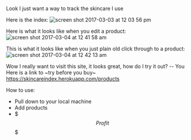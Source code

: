 Look I just want a way to track the skincare I use

Here is the index:
![screen shot 2017-03-03 at 12 03 56 pm](https://cloud.githubusercontent.com/assets/11194529/23576439/3f547c70-0073-11e7-8a29-8e9985e695bd.png)

Here is what it looks like when you edit a product:
![screen shot 2017-03-04 at 12 41 58 am](https://cloud.githubusercontent.com/assets/11194529/23576448/72ec8f5a-0073-11e7-9c2a-cb62bebaf7ec.png)

This is what it looks like when you just plain old click through to a product:
![screen shot 2017-03-04 at 12 42 13 am](https://cloud.githubusercontent.com/assets/11194529/23576447/7155a99c-0073-11e7-8850-7213458225c7.png)

Wow I really want to visit this site, it looks great, how do I try it out? -- You
Here is a link to ~try before you buy~ https://skincareindex.herokuapp.com/products

How to use:
- Pull down to your local machine
- Add products
- $$$ Profit $$$
